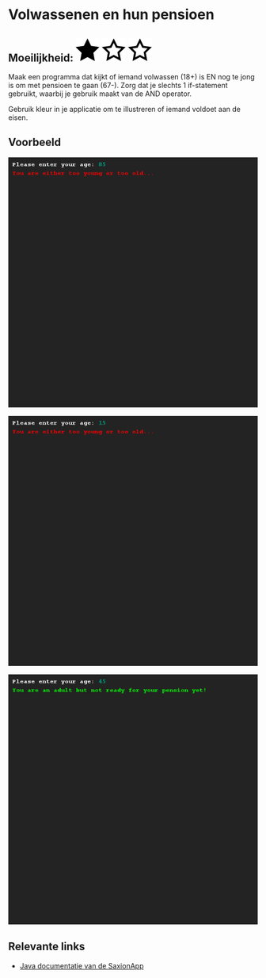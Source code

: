 # Volwassenen en hun pensioen
## Moeilijkheid: ![Filled](../resources/star-filled.svg) ![Outlined](../resources/star-outlined.svg) ![Outlined](../resources/star-outlined.svg) 

Maak een programma dat kijkt of iemand volwassen (18+) is EN nog te jong is om met pensioen te gaan (67-).
Zorg dat je slechts 1 if-statement gebruikt, waarbij je gebruik maakt van de AND operator.

Gebruik kleur in je applicatie om te illustreren of iemand voldoet aan de eisen.

## Voorbeeld
![Example](sample_output.png)

![Example](sample_output2.png)

![Example](sample_output3.png)

## Relevante links
* [Java documentatie van de SaxionApp](https://saxionapp.hboictlab.nl/nl/saxion/app/SaxionApp.html)
